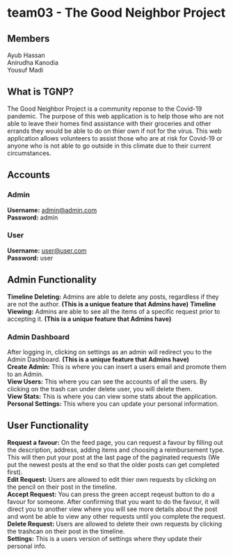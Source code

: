 # team03 - The Good Neighbor Project #

## Members ##
Ayub Hassan <br/>
Anirudha Kanodia <br/>
Yousuf Madi <br/>

## What is TGNP? ##
  The Good Neighbor Project is a community reponse to the Covid-19 pandemic. The purpose of this web application is to help those who are not able to leave their homes find assistance with their groceries and other errands they would be able to do on thier own if not for the virus. This web application allows volunteers to assist those who are at risk for Covid-19 or anyone who is not able to go outside in this climate due to their current circumstances.

## Accounts ##
  
  ### Admin ###
  __Username:__ admin@admin.com <br/>
  __Password:__ admin
  ### User ###
  __Username:__ user@user.com <br/>
  __Password:__ user


## Admin Functionality ##
   __Timeline Deleting:__ Admins are able to delete any posts, regardless if they are not the author. __(This is a unique feature that Admins have)__
   __Timeline Viewing:__ Admins are able to see all the items of a specific request prior to accepting it. __(This is a unique feature that Admins have)__

  ### Admin Dashboard ###
  After logging in, clicking on settings as an admin will redirect you to the Admin Dashboard. __(This is a unique feature that Admins have)__ <br/>
    __Create Admin:__ This is where you can insert a users email and promote them to an Admin.<br/>
    __View Users:__ This where you can see the accounts of all the users. By clicking on the trash can under delete user, you will delete them.<br/>
    __View Stats:__ This is where you can view some stats about the application.<br/>
    __Personal Settings:__ This where you can update your personal information.<br/>
    
  ## User Functionality ##
   __Request a favour:__ On the feed page, you can request a favour by filling out the description, address, adding items and choosing a reimbursement type. This                            will then put your post at the last page of the paginated requests (We put the newest posts at the end so that the older posts can get                              completed first).<br/>
   __Edit Request:__ Users are allowed to edit thier own requests by clicking on the pencil on their post in the timeline.<br/>
   __Accept Request:__ You can press the green accept reqeust button to do a favour for someone. After confirming that you want to do the favour, it will direct you                        to another view where you will see more details about the post and wont be able to view any other requests until you complete the request.<br/>
   __Delete Request:__ Users are allowed to delete their own requests by clicking the trashcan on their post in the timeline.<br/>
   __Settings:__ This is a users version of settings where they update their personal info.
 
